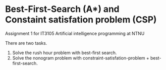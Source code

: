 # Best-First-Search (A*) and Constaint satisfation problem (CSP)
Assignment 1 for IT3105 Artificial intelligence programming at NTNU

There are two tasks.

1. Solve the rush hour problem with best-first search.
2. Solve the nonogram problem with constraint-satisfation-problem + best-first-search.
